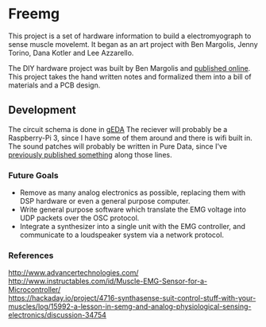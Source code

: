 # Freemg

This project is a set of hardware information to build a electromyograph to sense muscle movelemt. It began as an art project with Ben Margolis, Jenny Torino, Dana Kotler and Lee Azzarello.

The DIY hardware project was built by Ben Margolis and [published online](http://www.torino-margolis.com/Torino_Margolis/FreEMG.html). This project takes the hand written notes and formalized them into a bill of materials and a PCB design.

## Development

The circuit schema is done in [gEDA](https://en.wikipedia.org/wiki/GEDA#Detailed_Description)
The reciever will probably be a Raspberry-Pi 3, since I have some of them around and there is wifi built in.
The sound patches will probably be written in Pure Data, since I've [previously published something](https://github.com/lazzarello/puredata-emg-engine) along those lines.

### Future Goals

* Remove as many analog electronics as possible, replacing them with DSP hardware or even a general purpose computer.
* Write general purpose software which translate the EMG voltage into UDP packets over the OSC protocol.
* Integrate a synthesizer into a single unit with the EMG controller, and communicate to a loudspeaker system via a network protocol.

### References

http://www.advancertechnologies.com/  
http://www.instructables.com/id/Muscle-EMG-Sensor-for-a-Microcontroller/  
https://hackaday.io/project/4716-synthasense-suit-control-stuff-with-your-muscles/log/15992-a-lesson-in-semg-and-analog-physiological-sensing-electronics/discussion-34754
